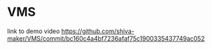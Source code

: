 # VMS
link to demo video https://github.com/shiva-maker/VMS/commit/bc160c4a4bf7236afaf75c1900335437749ac052
